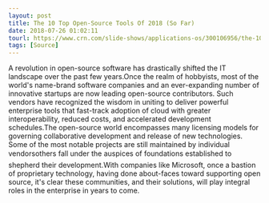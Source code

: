 ```yaml
---
layout: post
title: The 10 Top Open-Source Tools Of 2018 (So Far)
date: 2018-07-26 01:02:11
tourl: https://www.crn.com/slide-shows/applications-os/300106956/the-10-top-open-source-tools-of-2018-so-far.htm
tags: [Source]
---
```

A revolution in open-source software has drastically shifted the IT landscape over the past few years.Once the realm of hobbyists, most of the world's name-brand software companies and an ever-expanding number of innovative startups are now leading open-source contributors. Such vendors have recognized the wisdom in uniting to deliver powerful enterprise tools that fast-track adoption of cloud with greater interoperability, reduced costs, and accelerated development schedules.The open-source world encompasses many licensing models for governing collaborative development and release of new technologies. Some of the most notable projects are still maintained by individual vendorsothers fall under the auspices of foundations established to shepherd their development.With companies like Microsoft, once a bastion of proprietary technology, having done about-faces toward supporting open source, it's clear these communities, and their solutions, will play integral roles in the enterprise in years to come.
